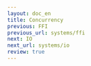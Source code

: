 ```yaml
---
layout: doc_en
title: Concurrency
previous: FFI
previous_url: systems/ffi
next: IO
next_url: systems/io
review: true
---
```

